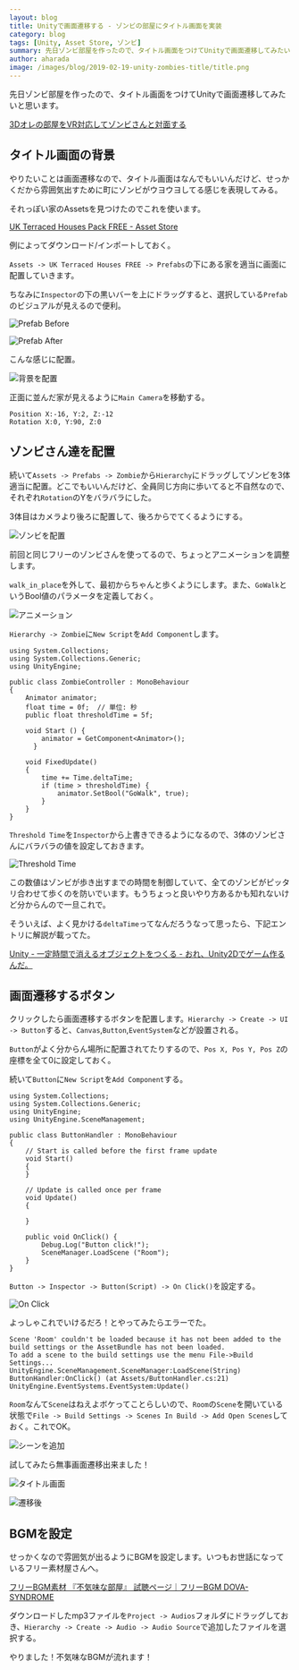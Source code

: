 ```yaml
---
layout: blog
title: Unityで画面遷移する - ゾンビの部屋にタイトル画面を実装
category: blog
tags: [Unity, Asset Store, ゾンビ]
summary: 先日ゾンビ部屋を作ったので、タイトル画面をつけてUnityで画面遷移してみたいと思います。
author: aharada
image: /images/blog/2019-02-19-unity-zombies-title/title.png
---
```


先日ゾンビ部屋を作ったので、タイトル画面をつけてUnityで画面遷移してみたいと思います。

[3Dオレの部屋をVR対応してゾンビさんと対面する](/blog/unity-my-room-for-oculus-go.htm)

## タイトル画面の背景

やりたいことは画面遷移なので、タイトル画面はなんでもいいんだけど、せっかくだから雰囲気出すために町にゾンビがウヨウヨしてる感じを表現してみる。

それっぽい家のAssetsを見つけたのでこれを使います。

[UK Terraced Houses Pack FREE - Asset Store](https://assetstore.unity.com/packages/3d/environments/urban/uk-terraced-houses-pack-free-63481)

例によってダウンロード/インポートしておく。

`Assets -> UK Terraced Houses FREE -> Prefabs`の下にある家を適当に画面に配置していきます。

ちなみに`Inspector`の下の黒いバーを上にドラッグすると、選択している`Prefab`のビジュアルが見えるので便利。

![Prefab Before](/images/blog/2019-02-19-unity-zombies-title/prefab-before.png)

![Prefab After](/images/blog/2019-02-19-unity-zombies-title/prefab-after.png)

こんな感じに配置。

![背景を配置](/images/blog/2019-02-19-unity-zombies-title/background.png)


正面に並んだ家が見えるように`Main Camera`を移動する。

```
Position X:-16, Y:2, Z:-12
Rotation X:0, Y:90, Z:0
```

## ゾンビさん達を配置

続いて`Assets -> Prefabs -> Zombie`から`Hierarchy`にドラッグしてゾンビを3体適当に配置。どこでもいいんだけど、全員同じ方向に歩いてると不自然なので、それぞれ`Rotation`のYをバラバラにした。

3体目はカメラより後ろに配置して、後ろからでてくるようにする。

![ゾンビを配置](/images/blog/2019-02-19-unity-zombies-title/zombies.png)

前回と同じフリーのゾンビさんを使ってるので、ちょっとアニメーションを調整します。

`walk_in_place`を外して、最初からちゃんと歩くようにします。また、`GoWalk`というBool値のパラメータを定義しておく。

![アニメーション](/images/blog/2019-02-19-unity-zombies-title/animation.png)


`Hierarchy -> Zombie`に`New Script`を`Add Component`します。

```
using System.Collections;
using System.Collections.Generic;
using UnityEngine;

public class ZombieController : MonoBehaviour
{
    Animator animator;
    float time = 0f;  // 単位: 秒
    public float thresholdTime = 5f;

    void Start () {
		animator = GetComponent<Animator>();
	  }

    void FixedUpdate()
    {
        time += Time.deltaTime;
        if (time > thresholdTime) {
            animator.SetBool("GoWalk", true);
        }
    }
}
```

`Threshold Time`を`Inspector`から上書きできるようになるので、3体のゾンビさんにバラバラの値を設定しておきます。

![Threshold Time](/images/blog/2019-02-19-unity-zombies-title/animation.png)

この数値はゾンビが歩き出すまでの時間を制御していて、全てのゾンビがピッタリ合わせて歩くのを防いでいます。もうちょっと良いやり方あるかも知れないけど分からんので一旦これで。

そういえば、よく見かける`deltaTime`ってなんだろうなって思ったら、下記エントリに解説が載ってた。

[Unity - 一定時間で消えるオブジェクトをつくる - おれ、Unity2Dでゲーム作るんだ。](http://unity2d.hateblo.jp/entry/2015/03/24/014409)

## 画面遷移するボタン
クリックしたら画面遷移するボタンを配置します。`Hierarchy -> Create -> UI -> Button`すると、`Canvas`,`Button`,`EventSystem`などが設置される。

`Button`がよく分からん場所に配置されてたりするので、`Pos X, Pos Y, Pos Z`の座標を全て0に設定しておく。

続いて`Button`に`New Script`を`Add Component`する。

```
using System.Collections;
using System.Collections.Generic;
using UnityEngine;
using UnityEngine.SceneManagement;

public class ButtonHandler : MonoBehaviour
{
    // Start is called before the first frame update
    void Start()
    {
    }

    // Update is called once per frame
    void Update()
    {

    }

    public void OnClick() {
        Debug.Log("Button click!");
        SceneManager.LoadScene ("Room");
    }
}
```

`Button -> Inspector -> Button(Script) -> On Click()`を設定する。

![On Click](/images/blog/2019-02-19-unity-zombies-title/onclick.png)

よっしゃこれでいけるだろ！とやってみたらエラーでた。

```
Scene 'Room' couldn't be loaded because it has not been added to the build settings or the AssetBundle has not been loaded.
To add a scene to the build settings use the menu File->Build Settings...
UnityEngine.SceneManagement.SceneManager:LoadScene(String)
ButtonHandler:OnClick() (at Assets/ButtonHandler.cs:21)
UnityEngine.EventSystems.EventSystem:Update()
```

`Room`なんて`Scene`はねえよボケってことらしいので、`Room`の`Scene`を開いている状態で`File -> Build Settings -> Scenes In Build -> Add Open Scenes`しておく。これでOK。

![シーンを追加](/images/blog/2019-02-19-unity-zombies-title/add-scene.png)

試してみたら無事画面遷移出来ました！

![タイトル画面](/images/blog/2019-02-19-unity-zombies-title/title.png)

![遷移後](/images/blog/2019-02-19-unity-zombies-title/transition.png)

## BGMを設定
せっかくなので雰囲気が出るようにBGMを設定します。いつもお世話になっているフリー素材屋さんへ。

[フリーBGM素材 『不気味な部屋』 試聴ページ｜フリーBGM DOVA-SYNDROME](https://dova-s.jp/bgm/play10480.html)

ダウンロードしたmp3ファイルを`Project -> Audios`フォルダにドラッグしておき、`Hierarchy -> Create -> Audio -> Audio Source`で追加したファイルを選択する。

やりました！不気味なBGMが流れます！
